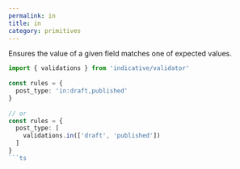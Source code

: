 ```yaml
---
permalink: in
title: in
category: primitives
---
```


Ensures the value of a given field matches one of expected values.
 
```ts
import { validations } from 'indicative/validator'
 
const rules = {
  post_type: 'in:draft,published'
}
 
// or
const rules = {
  post_type: [
    validations.in(['draft', 'published'])
  ]
}
```ts